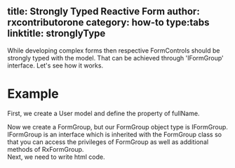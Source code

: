 title: Strongly Typed Reactive Form
author: rxcontributorone
category: how-to
type:tabs
linktitle: stronglyType
---

While developing complex forms then respective FormControls should be strongly typed with the model.
That can be achieved through 'IFormGroup' interface.
Let's see how it works.

# Example

First, we create a User model and define the property of fullName.

<div component="app-code" key="stronglyType-complete-model"></div> 
Now we create a FormGroup, but our FormGroup object type is IFormGroup<User>. IFormGroup is an interface which is inherited with the FormGroup class so that you can access the privileges of FormGroup as well as additional methods of RxFormGroup.

<div component="app-code" key="stronglyType-complete-component"></div> 
Next, we need to write html code.
<div component="app-code" key="stronglyType-complete-html"></div> 
<div component="app-example-runner" ref-component="app-stronglyType-complete"></div>


